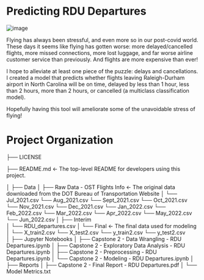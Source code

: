 # Predicting RDU Departures

![image](https://user-images.githubusercontent.com/81717153/197347112-4ad1d3e0-5c47-4fca-8430-2e96f14ac547.png)

Flying has always been stressful, and even more so in our post-covid world. These days it seems like flying has gotten worse: more delayed/cancelled flights, more missed connections, more lost luggage, and far worse airline customer service than previously. And flights are more expensive than ever!

I hope to alleviate at least one piece of the puzzle: delays and cancellations. I created a model that predicts whether flights leaving Raleigh-Durham airport in North Carolina will be on time, delayed by less than 1 hour, less than 2 hours, more than 2 hours, or cancelled (a multiclass classification model). 

Hopefully having this tool will ameliorate some of the unavoidable stress of flying! 

# Project Organization

├── LICENSE

├── README.md          <- The top-level README for developers using this project.

│
├── Data
│   ├── Raw Data - OST Flights Info        <- The original data downloaded from the DOT Bureau of Transportation Website
│       └── Jul_2021.csv
        └── Aug_2021.csv
        └── Sept_2021.csv
        └── Oct_2021.csv
        └── Nov_2021.csv
        └── Dec_2021.csv
        └── Jan_2022.csv
        └── Feb_2022.csv
        └── Mar_2022.csv
        └── Apr_2022.csv
        └── May_2022.csv
        └── Jun_2022.csv
│   ├── Interim        
│       └── RDU_departures.csv
│   └── Final            <- The final data used for modeling
│       └── X_train2.csv
        └── X_test2.csv
        └── y_train2.csv
        └── y_test2.csv       
│
├── Jupyter Notebooks
│   ├── Capstone 2 - Data Wrangling - RDU Departures.ipynb
│   ├── Capstone 2 - Exploratory Data Analysis - RDU Departures.ipynb
│   ├── Capstone 2 - Preprocessing - RDU Departures.ipynb
│   └── Capstone 2 - Modeling - RDU Departures.ipynb 
│
├── Reports
│   ├── Capstone 2 - Final Report - RDU Departures.pdf
│   └── Model Metrics.txt 
